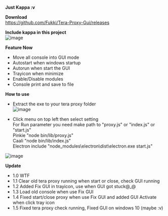 **Just Kappa :v**<br/>

**Download**<br/>
https://github.com/Fukki/Tera-Proxy-Gui/releases

**Include kappa in this project**<br/>
![image](https://user-images.githubusercontent.com/26898177/38770570-32a7817c-403f-11e8-90ae-abb4c957407d.png)

**Feature Now**<br/>
- Move all console into GUI mode<br/>
- Autostart when windows startup<br/>
- Autorun when start the GUI<br/>
- Trayicon when minimize<br/>
- Enable/Disable modules<br/>
- Console print and save to file<br/>

**How to use**<br/>
- Extract the exe to your tera proxy folder<br/>
![image](https://user-images.githubusercontent.com/26898177/38705909-754d8e74-3ed5-11e8-9f2d-0412c98be921.png)<br/>

- Click menu on top left then select setting<br/>
For Run parameter you need make path to "proxy.js" or "index.js" or "start.js"<br/>
Pinkie "node bin/lib/proxy.js"<br/>
Caali "node bin/lib/index.js"<br/>
Electron include "node_modules\electron\dist\electron.exe start.js"<br/>

![image](https://user-images.githubusercontent.com/26898177/38706013-d5fb1110-3ed5-11e8-9951-77a8fa43a441.png)

**Update**<br/>
- 1.0 WTF<br/>
- 1.1 Clear old tera proxy running when start or close, check GUI running<br/>
- 1.2 Added Fix GUI in trayicon, use when GUI got stuck@_@<br/>
- 1.3 Load old console when use Fix GUI<br/>
- 1.4 Fixed start/close proxy when use Fix GUI and added GUI Activate when click tray icon<br/>
- 1.5 Fixed tera proxy check running, Fixed GUI on windows 10 (maybe :v)<br/>
